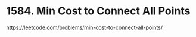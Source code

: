# 1584. Min Cost to Connect All Points

https://leetcode.com/problems/min-cost-to-connect-all-points/